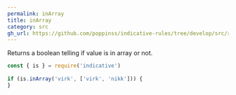 ```yaml
---
permalink: inArray
title: inArray
category: src
gh_url: https://github.com/poppinss/indicative-rules/tree/develop/src/raw/inArray.ts
---
```


Returns a boolean telling if value is in array or not.
 
```js
const { is } = require('indicative')
 
if (is.inArray('virk', ['virk', 'nikk'])) {
}
```